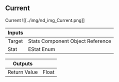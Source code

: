 ## Current
Current
![[../img/nd_img_Current.png]]

|Inputs||
|--|--|
| Target | Stats Component Object Reference |
| Stat | EStat Enum |

|Outputs||
|--|--|
| Return Value | Float |
